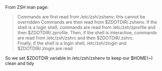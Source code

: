 From ZSH man page:
>Commands  are  first  read  from /etc/zsh/zshenv; this cannot be overridden
Commands  are  then  read from $ZDOTDIR/.zshenv.  If the shell is a login shell, commands are read from /etc/zsh/zprofile and    
then $ZDOTDIR/.zprofile.  Then, if the shell is interactive, commands are read from /etc/zsh/zshrc and then  $ZDOTDIR/.zshrc.    
Finally, if the shell is a login shell, /etc/zsh/zlogin and $ZDOTDIR/.zlogin are read

So we set $ZDOTDIR variable in /etc/zsh/zshenv to keep our $HOME(~) clean and tidy
